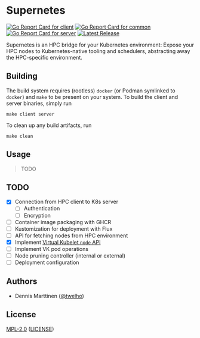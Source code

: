 # Supernetes

[![Go Report Card for `client`](https://goreportcard.com/badge/github.com/supernetes/supernetes/client)](https://goreportcard.com/report/github.com/supernetes/supernetes/client)
[![Go Report Card for `common`](https://goreportcard.com/badge/github.com/supernetes/supernetes/common)](https://goreportcard.com/report/github.com/supernetes/supernetes/common)
[![Go Report Card for `server`](https://goreportcard.com/badge/github.com/supernetes/supernetes/server)](https://goreportcard.com/report/github.com/supernetes/supernetes/server)
[![Latest Release](https://img.shields.io/github/v/release/supernetes/supernetes?sort=semver)](https://github.com/supernetes/supernetes/releases)

Supernetes is an HPC bridge for your Kubernetes environment: Expose your HPC nodes to Kubernetes-native tooling and schedulers, abstracting away the HPC-specific environment.

## Building

The build system requires (rootless) `docker` (or Podman symlinked to `docker`) and `make` to be present on your system. To build the client and server binaries, simply run

```shell
make client server
```

To clean up any build artifacts, run

```shell
make clean
```

## Usage

> TODO

## TODO

- [x] Connection from HPC client to K8s server
  - [ ] Authentication
  - [ ] Encryption
- [ ] Container image packaging with GHCR
- [ ] Kustomization for deployment with Flux
- [ ] API for fetching nodes from HPC environment
- [x] Implement [Virtual Kubelet `node` API](https://pkg.go.dev/github.com/virtual-kubelet/virtual-kubelet/node)
- [ ] Implement VK pod operations
- [ ] Node pruning controller (internal or external)
- [ ] Deployment configuration

## Authors

- Dennis Marttinen ([@twelho](https://github.com/twelho))

## License

[MPL-2.0](https://spdx.org/licenses/MPL-2.0.html) ([LICENSE](LICENSE))
